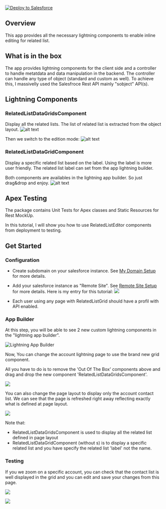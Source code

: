 <a href="https://githubsfdeploy.herokuapp.com?owner=hicham-elmansouri/&repo=SFRelatedListEditor">
  <img alt="Deploy to Salesforce"
       src="https://raw.githubusercontent.com/afawcett/githubsfdeploy/master/src/main/webapp/resources/img/deploy.png">
</a>

## Overview

This app provides all the necessary lightning components to enable inline editing for related list.

## What is in the box

The app provides lightning components for the client side and a controller to handle metatdata and data manipulation in the backend.
The controller can handle any type of object (standard and custom as well). To achieve this, I massivelly used the Salesfroce Rest API mainly "sobject" API(s). 

## Lightning Components

### RelatedListDataGridsComponent

Display all the related lists. The list of related list is extracted from the object layout.
![alt text](https://cloud.githubusercontent.com/assets/7535971/20064242/4b87cb60-a50a-11e6-9f93-425d2ab6e065.PNG "Related Lists in read mode")

Then we switch to the edition mode:
![alt text](https://cloud.githubusercontent.com/assets/7535971/20064243/4b8a0ce0-a50a-11e6-8adb-a7f21a5e819e.PNG "Related Lists in write mode")

### RelatedListDataGridComponent

Display a specific related list based on the label. Using the label is more user friendly. 
The related list label can set from the app lightning builder.

Both components are availables in the lightning app builder. So just drag&drop and enjoy.
![alt text](https://cloud.githubusercontent.com/assets/7535971/20064241/4b8711d4-a50a-11e6-93a2-adbd40a93979.PNG "App Builder")

## Apex Testing

The package contains Unit Tests for Apex classes and Static Resources for Rest MockUp.

In this tutorial, I will show you how to use RelatedListEditor components from deployment to testing.

## Get Started

### Configuration
* Create subdomain on your salesforce instance. See [My Domain Setup](https://help.salesforce.com/articleView?id=domain_name_overview.htm&language=en_US&type=0) for more details.

* Add your salesforce instance as "Remote Site". See [Remote Site Setup](https://help.salesforce.com/articleView?id=configuring_remoteproxy.htm&type=0&language=en_US&release=206.8) for more details.
Here is my entry for this tutorial:
![](https://cloud.githubusercontent.com/assets/7535971/22865451/3d4ae65c-f165-11e6-9686-b6ac20d43511.png)

* Each user using any page with RelatedListGrid should have a profil with API enabled.
 
### App Builder
At this step, you will be able to see 2 new custom lightning components in the "lightning app builder". 

![Lightning App Builder](https://cloud.githubusercontent.com/assets/7535971/22865386/59da45da-f163-11e6-94fc-9d2f68875dca.png)

Now, You can change the account lightning page to use the brand new grid component.

All you have to do is to remove the 'Out Of The Box' components above and drag and drop the new component 'RelatedListDataGridsComponent'. 

![](https://cloud.githubusercontent.com/assets/7535971/22865469/b195282e-f165-11e6-9703-a42d3bd5fef9.png)

You can also change the page layout to display only the account contact list. We can see that the page is refreshed right away reflecting exactly what is defined at page layout.

![](https://cloud.githubusercontent.com/assets/7535971/22865535/79978a60-f166-11e6-9ce2-92470d7e645e.png)

Note that:
* RelatedListDataGridsComponent is used to display all the related list defined in page layout
* RelatedListDataGridComponent (without s) is to display a specific related list and you have specify the related list 'label' not the name.

### Testing
If you we zoom on a specific account, you can check that the contact list is well displayed in the grid and you can edit and save your changes from this page.  

![](https://cloud.githubusercontent.com/assets/7535971/22865560/f6e39892-f166-11e6-8b34-5beac7e4bdea.png)

![](https://cloud.githubusercontent.com/assets/7535971/22865582/a13617ca-f167-11e6-9919-926ee8c8f4d6.png)


